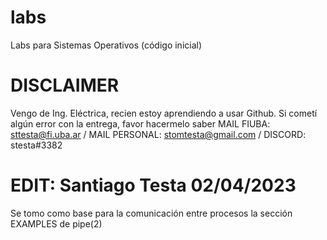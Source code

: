 # labs
Labs para Sistemas Operativos (código inicial)
# DISCLAIMER
Vengo de Ing. Eléctrica, recien estoy aprendiendo a usar Github. Si cometí algún error con la entrega, favor hacermelo saber 
MAIL FIUBA: sttesta@fi.uba.ar / MAIL PERSONAL: stomtesta@gmail.com / DISCORD: stesta#3382
# EDIT: Santiago Testa 02/04/2023
Se tomo como base para la comunicación entre procesos la sección EXAMPLES de pipe(2)

